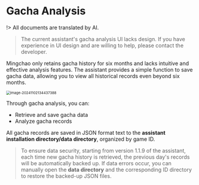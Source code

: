 # Gacha Analysis

!> All documents are translated by AI.

> The current assistant's gacha analysis UI lacks design. If you have experience in UI design and are willing to help, please contact the developer.

Mingchao only retains gacha history for six months and lacks intuitive and effective analysis features. The assistant provides a simple function to save gacha data, allowing you to view all historical records even beyond six months.

<img src="./assets/image-20241102134437388.png" alt="image-20241102134437388" style="zoom:67%;" />

Through gacha analysis, you can:

* Retrieve and save gacha data
* Analyze gacha records

All gacha records are saved in JSON format text to the **assistant installation directory/data directory**, organized by game ID.

> To ensure data security, starting from version 1.1.9 of the assistant, each time new gacha history is retrieved, the previous day's records will be automatically backed up. If data errors occur, you can manually open the **data directory** and the corresponding ID directory to restore the backed-up JSON files.

